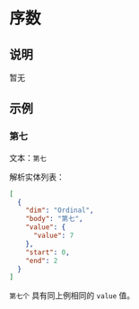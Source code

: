 # 序数

## 说明

暂无

## 示例

### 第七

文本：`第七`

解析实体列表：

```json
[
  {
    "dim": "Ordinal",
    "body": "第七",
    "value": {
      "value": 7
    },
    "start": 0,
    "end": 2
  }
]
```

`第七个` 具有同上例相同的 `value` 值。
